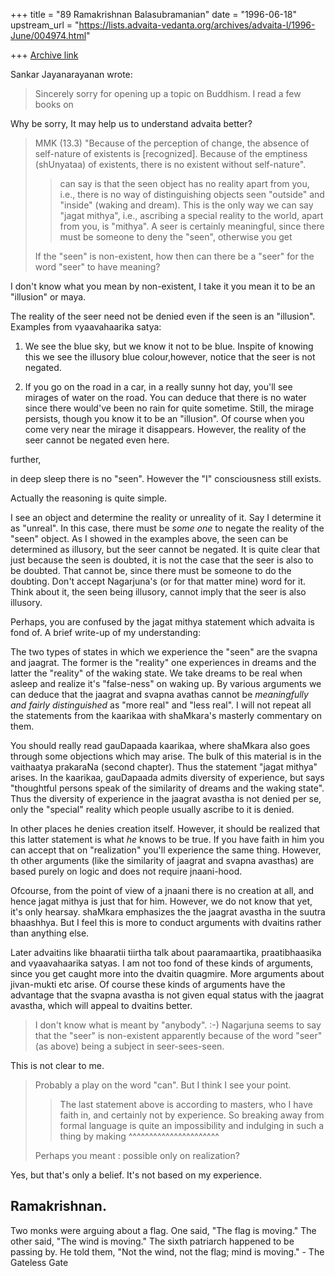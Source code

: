 +++
title = "89 Ramakrishnan Balasubramanian"
date = "1996-06-18"
upstream_url = "https://lists.advaita-vedanta.org/archives/advaita-l/1996-June/004974.html"

+++
[Archive link](https://lists.advaita-vedanta.org/archives/advaita-l/1996-June/004974.html)

Sankar Jayanarayanan <kartik at ENG.AUBURN.EDU> wrote:

>Sincerely sorry for opening up a topic on Buddhism. I read a few books on

Why be sorry, It may help us to understand advaita better?

>MMK (13.3) "Because of the perception of change, the absence of self-nature
>of existents is [recognized]. Because of the emptiness (shUnyataa) of
>existents, there is no existent without self-nature".
>
>> can say is that the seen object has no reality apart from you, i.e., there is
>> no way of distinguishing objects seen "outside" and "inside" (waking and
>> dream). This is the only way we can say "jagat mithya", i.e., ascribing a
>> special reality to the world, apart from you, is "mithya". A seer is
 certainly
>> meaningful, since there must be someone to deny the "seen", otherwise you get
>
>If the "seen" is non-existent, how then can there be a "seer" for the word
>"seer" to have meaning?

I don't know what you mean by non-existent, I take it you mean it to be an
"illusion" or maya.

The reality of the seer need not be denied even if the seen is an "illusion".
Examples from vyaavahaarika satya:

1. We see the blue sky, but we know it not to be blue. Inspite of knowing this
we see the illusory blue colour,however, notice that the seer is not negated.

2. If you go on the road in a car, in a really sunny hot day, you'll see
mirages of water on the road. You can deduce that there is no water since there
would've been no rain for quite sometime. Still, the mirage persists, though
you know it to be an "illusion". Of course when you come very near the mirage it
disappears. However, the reality of the seer cannot be negated even here.

further,

in deep sleep there is no "seen". However the "I" consciousness still exists.

Actually the reasoning is quite simple.

I see an object and determine the reality or unreality of it. Say I determine
it as "unreal". In this case, there must be _some one_ to negate the reality of
the "seen" object. As I showed in the examples above, the seen can be determined
as illusory, but the seer cannot be negated. It is quite clear that just because
the seen is doubted, it is not the case that the seer is also to be doubted.
That cannot be, since there must be someone to do the doubting. Don't accept
Nagarjuna's (or for that matter mine) word for it. Think about it, the seen
being illusory, cannot imply that the seer is also illusory.

Perhaps, you are confused by the jagat mithya statement which advaita is fond
of. A brief write-up of my understanding:

The two types of states in which we experience the "seen" are the svapna and
jaagrat. The former is the "reality" one experiences in dreams and the latter
the "reality" of the waking state. We take dreams to be real when asleep and
realize it's "false-ness" on waking up. By various arguments we can deduce
that the jaagrat and svapna avathas cannot be _meaningfully and fairly
distinguished_ as "more real" and "less real". I will not repeat all the
statements from the kaarikaa with shaMkara's masterly commentary on them.

You should really read gauDapaada kaarikaa, where shaMkara also goes through
some objections which may arise. The bulk of this material is in the vaithaatya
prakaraNa (second chapter). Thus the statement "jagat mithya" arises. In the
kaarikaa, gauDapaada admits diversity of experience, but says "thoughtful
persons speak of the similarity of dreams and the waking state". Thus the
diversity of experience in the jaagrat avastha is not denied per se, only the
"special" reality which people usually ascribe to it is denied.

In other places he denies creation itself. However, it should be realized that
this latter statement is what _he_ knows to be true. If you have faith in him
you can accept that on "realization" you'll experience the same thing. However,
th other arguments (like the similarity of jaagrat and svapna avasthas) are
based purely on logic and does not require jnaani-hood.

Ofcourse, from the point of view of a jnaani there is no creation at all, and
hence jagat mithya is just that for him. However, we do not know that yet, it's
only hearsay. shaMkara emphasizes the the jaagrat avastha in the suutra
bhaashhya. But I feel this is more to conduct arguments with dvaitins rather
than anything else.

Later advaitins like bhaaratii tiirtha talk about paaramaartika,
praatibhaasika and vyaavahaarika satyas. I am not too fond of these kinds of
arguments, since you get caught more into the dvaitin quagmire. More arguments
about jivan-mukti etc arise. Of course these kinds of arguments have the
advantage that the svapna avastha is not given equal status with the jaagrat
avastha, which will appeal to dvaitins better.

>I don't know what is meant by "anybody". :-) Nagarjuna seems to say that
>the "seer" is non-existent apparently because of the word "seer" (as above)
>being a subject in seer-sees-seen.

This is not clear to me.

>Probably a play on the word "can". But I think I see your point.
>
>> The last statement above is according to masters, who I have
>> faith in, and certainly not by experience. So breaking away from formal
>> language is quite an impossibility and indulging in such a thing by making
>              ^^^^^^^^^^^^^^^^^^^^^^
>
>Perhaps you meant : possible only on realization?

Yes, but that's only a belief. It's not based on my experience.

Ramakrishnan.
--
Two monks were arguing about a flag. One said, "The flag is moving." The other
said, "The wind is moving." The sixth patriarch happened to be passing by. He
told them, "Not the wind, not the flag; mind is moving." - The Gateless Gate

